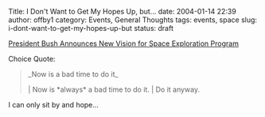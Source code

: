 Title: I Don't Want to Get My Hopes Up, but...
date: 2004-01-14 22:39
author: offby1
category: Events, General Thoughts
tags: events, space
slug: i-dont-want-to-get-my-hopes-up-but
status: draft

[President Bush Announces New Vision for Space Exploration Program](http://www.whitehouse.gov/news/releases/2004/01/20040114-1.html)

Choice Quote:

> \_Now is a bad time to do it\_
>
> | Now is \*always\* a bad time to do it.
> | Do it anyway.

I can only sit by and hope\...
